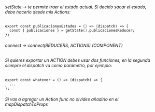 ###### setState -> te permite traer el estado actual. Si decido sacar el estado, debo hacerlo desde mis Actions:

```
export const publicacionesEstados = () => (dispatch) => {
  const { publicaciones } = getState().publicacionesReducer;
};
```

###### connect -> connect(REDUCERS, ACTIONS) (COMPONENT)

###### Si quieres exportar un ACTION debes usar dos funciones, en la segunda siempre el dispatch va como parámetro, por ejemplo:

```
export const whatever = () => (dispatch) => {
  ...
};
```

###### Si vas a agregar un Action func no olvides añadirlo en el _mapDispatchToProps_
